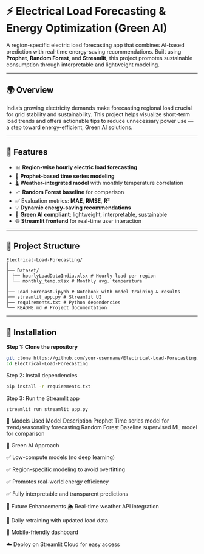 # ⚡ Electrical Load Forecasting & Energy Optimization (Green AI)

A region-specific electric load forecasting app that combines AI-based prediction with real-time energy-saving recommendations. Built using **Prophet**, **Random Forest**, and **Streamlit**, this project promotes sustainable consumption through interpretable and lightweight modeling.

---

## 🌍 Overview

India’s growing electricity demands make forecasting regional load crucial for grid stability and sustainability. This project helps visualize short-term load trends and offers actionable tips to reduce unnecessary power use — a step toward energy-efficient, Green AI solutions.

---

## 🚀 Features

- 📊 **Region-wise hourly electric load forecasting**
- 🔮 **Prophet-based time series modeling**
- 🌡️ **Weather-integrated model** with monthly temperature correlation
- 📈 **Random Forest baseline** for comparison
- ✅ Evaluation metrics: **MAE**, **RMSE**, **R²**
- 💡 **Dynamic energy-saving recommendations**
- 🧠 **Green AI compliant**: lightweight, interpretable, sustainable
- 🌐 **Streamlit frontend** for real-time user interaction

---

## 📁 Project Structure

```
Electrical-Load-Forecasting/
│
├── Dataset/
│ ├── hourlyLoadDataIndia.xlsx # Hourly load per region
│ └── monthly_temp.xlsx # Monthly avg. temperature
│
├── Load Forecast.ipynb # Notebook with model training & results
├── streamlit_app.py # Streamlit UI
├── requirements.txt # Python dependencies
└── README.md # Project documentation
```



---

## 🔧 Installation

**Step 1: Clone the repository**

```bash
git clone https://github.com/your-username/Electrical-Load-Forecasting.git
cd Electrical-Load-Forecasting
```
Step 2: Install dependencies
```bash
pip install -r requirements.txt
```
Step 3: Run the Streamlit app

```
streamlit run streamlit_app.py
```
🧠 Models Used
Model	Description
Prophet	Time series model for trend/seasonality forecasting
Random Forest	Baseline supervised ML model for comparison

🧩 Green AI Approach

✅ Low-compute models (no deep learning)

✅ Region-specific modeling to avoid overfitting

✅ Promotes real-world energy efficiency

✅ Fully interpretable and transparent predictions

📌 Future Enhancements
🌦️ Real-time weather API integration

🔁 Daily retraining with updated load data

📱 Mobile-friendly dashboard

☁️ Deploy on Streamlit Cloud for easy access



